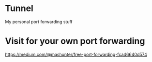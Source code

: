 # Tunnel
My personal port forwarding stuff

# Visit for your own port forwarding

https://medium.com/@mashunter/free-port-forwarding-fca46640d574
